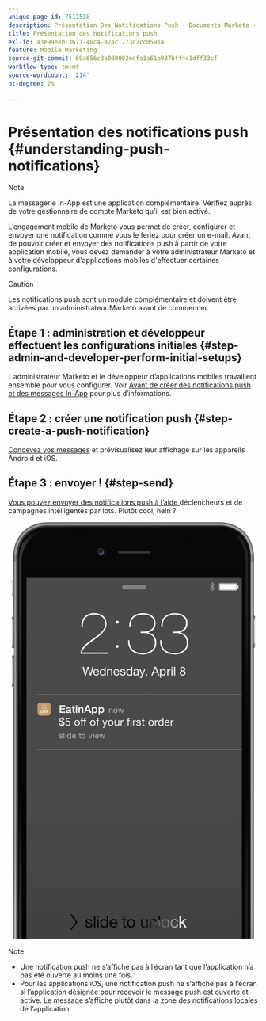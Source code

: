 ```yaml
---
unique-page-id: 7511518
description: Présentation Des Notifications Push - Documents Marketo - Documentation Du Produit
title: Présentation des notifications push
exl-id: a3e99eeb-3671-40c4-82ac-773c2cc05914
feature: Mobile Marketing
source-git-commit: 09a656c3a0d0002edfa1a61b987bff4c1dff33cf
workflow-type: tm+mt
source-wordcount: '214'
ht-degree: 2%

---
```


# Présentation des notifications push {#understanding-push-notifications}

>[!NOTE]
>
>La messagerie In-App est une application complémentaire. Vérifiez auprès de votre gestionnaire de compte Marketo qu’il est bien activé.

L’engagement mobile de Marketo vous permet de créer, configurer et envoyer une notification comme vous le feriez pour créer un e-mail.  Avant de pouvoir créer et envoyer des notifications push à partir de votre application mobile, vous devez demander à votre administrateur Marketo et à votre développeur d&#39;applications mobiles d&#39;effectuer certaines configurations.

>[!CAUTION]
>
>Les notifications push sont un module complémentaire et doivent être activées par un administrateur Marketo avant de commencer.

## Étape 1 : administration et développeur effectuent les configurations initiales {#step-admin-and-developer-perform-initial-setups}

L’administrateur Marketo et le développeur d’applications mobiles travaillent ensemble pour vous configurer. Voir [Avant de créer des notifications push et des messages In-App](/help/marketo/product-docs/mobile-marketing/admin/before-you-create-push-notifications-and-in-app-messages.md) pour plus d’informations.

## Étape 2 : créer une notification push {#step-create-a-push-notification}

[Concevez vos messages](/help/marketo/product-docs/mobile-marketing/push-notifications/create-a-push-notification.md) et prévisualisez leur affichage sur les appareils Android et iOS.

## Étape 3 : envoyer ! {#step-send}

[Vous pouvez envoyer des notifications push à l’aide ](/help/marketo/product-docs/mobile-marketing/push-notifications/send-a-mobile-push-notification.md) déclencheurs et de campagnes intelligentes par lots. Plutôt cool, hein ?

![](assets/image2015-4-27-8-3a41-3a43.png)

>[!NOTE]
>
>* Une notification push ne s’affiche pas à l’écran tant que l’application n’a pas été ouverte au moins une fois.
>* Pour les applications iOS, une notification push ne s’affiche pas à l’écran si l’application désignée pour recevoir le message push est ouverte et active. Le message s’affiche plutôt dans la zone des notifications locales de l’application.
